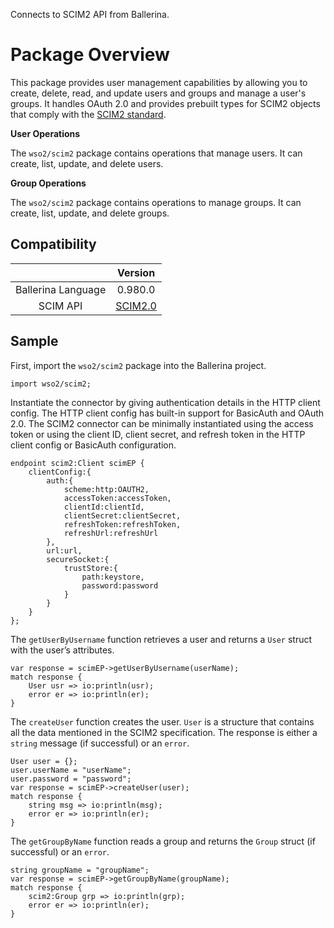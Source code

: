 Connects to SCIM2 API from Ballerina.

# Package Overview
 
This package provides user management capabilities by allowing you to create, delete, read, and update users and groups and manage a user's groups. It handles OAuth 2.0 and provides prebuilt types for SCIM2 objects that comply with the [SCIM2 standard](http://www.simplecloud.info/).

**User Operations**

The `wso2/scim2` package contains operations that manage users. It can create, list, update, and delete users.

**Group Operations**

The `wso2/scim2` package contains operations to manage groups. It can create, list, update, and delete groups.

## Compatibility

|                             |       Version                                             |
|:---------------------------:|:---------------------------------------------------------:|
|  Ballerina Language         | 0.980.0                                                   |
|  SCIM API                   | [SCIM2.0](https://tools.ietf.org/html/rfc7643#section-8.3)|

## Sample
First, import the `wso2/scim2` package into the Ballerina project.

```ballerina
import wso2/scim2;
```

Instantiate the connector by giving authentication details in the HTTP client config. The HTTP client config has built-in support for BasicAuth and OAuth 2.0. The SCIM2 connector can be minimally instantiated using the access token or using the client ID, client secret, and refresh token in the HTTP client config or BasicAuth configuration.

```ballerina
endpoint scim2:Client scimEP {
    clientConfig:{
        auth:{
            scheme:http:OAUTH2,
            accessToken:accessToken,
            clientId:clientId,
            clientSecret:clientSecret,
            refreshToken:refreshToken,
            refreshUrl:refreshUrl
        },
        url:url,
        secureSocket:{
            trustStore:{
                path:keystore,
                password:password
            }
        }
    }
};
```

The `getUserByUsername` function retrieves a user and returns a `User` struct with the user’s attributes.

```ballerina
var response = scimEP->getUserByUsername(userName);
match response {
    User usr => io:println(usr);
    error er => io:println(er);
}
```

The `createUser` function creates the user. `User` is a structure that contains all the data mentioned in the SCIM2 specification. The response is either a `string` message (if successful) or an `error`.

```ballerina
User user = {};
user.userName = "userName";
user.password = "password";
var response = scimEP->createUser(user);
match response {
    string msg => io:println(msg);
    error er => io:println(er);
}
```

The `getGroupByName` function reads a group and returns the `Group` struct (if successful) or an `error`.
```ballerina
string groupName = "groupName";
var response = scimEP->getGroupByName(groupName);
match response {
    scim2:Group grp => io:println(grp);
    error er => io:println(er);
}
```
